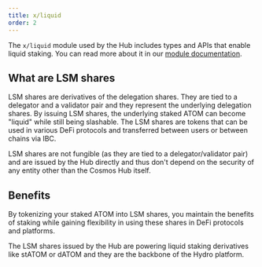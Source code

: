 ```yaml
---
title: x/liquid
order: 2
---
```


The `x/liquid` module used by the Hub includes types and APIs that enable liquid staking.
You can read more about it in our [module documentation](https://github.com/cosmos/gaia/tree/main/x/liquid/README.md).

## What are LSM shares

LSM shares are derivatives of the delegation shares. They are tied to a delegator and a validator pair and they represent the underlying delegation shares.
By issuing LSM shares, the underlying staked ATOM can become "liquid" while still being slashable. The LSM shares are tokens that can be used in various DeFi protocols and transferred between users or between chains via IBC.

LSM shares are not fungible (as they are tied to a delegator/validator pair) and are issued by the Hub directly and thus don't depend on the security of any entity other than the Cosmos Hub itself.

## Benefits

By tokenizing your staked ATOM into LSM shares, you maintain the benefits of staking while gaining flexibility in using these shares in DeFi protocols and platforms.

The LSM shares issued by the Hub are powering liquid staking derivatives like stATOM or dATOM and they are the backbone of the Hydro platform.
